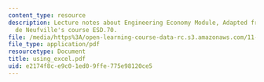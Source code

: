 ```yaml
---
content_type: resource
description: Lecture notes about Engineering Economy Module, Adapted from Prof. Richard
  de Neufville's course ESD.70.
file: /media/https%3A/open-learning-course-data-rc.s3.amazonaws.com/11-434j-advanced-topics-in-real-estate-finance-spring-2007/e2174f8ce9c01ed09ffe775e98120ce5_using_excel.pdf
file_type: application/pdf
resourcetype: Document
title: using_excel.pdf
uid: e2174f8c-e9c0-1ed0-9ffe-775e98120ce5
---
```

